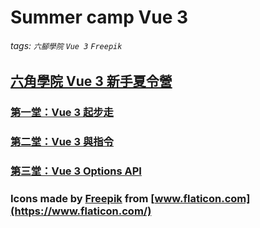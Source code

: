 # Summer camp Vue 3

###### tags: `六腳學院` `Vue 3` `Freepik`
## [六角學院 Vue 3 新手夏令營](https://www.hexschool.com/2021/07/07/2021-07-07-vue3-summer-camp/)

### [第一堂：Vue 3 起步走](https://github.com/johnsonmao/summer-camp-vue3/tree/main/week1)

### [第二堂：Vue 3 與指令](https://github.com/johnsonmao/summer-camp-vue3/tree/main/week2)

### [第三堂：Vue 3 Options API](https://github.com/johnsonmao/summer-camp-vue3/tree/main/week2)

### Icons made by [Freepik](https://www.freepik.com) from [www.flaticon.com](https://www.flaticon.com/)
